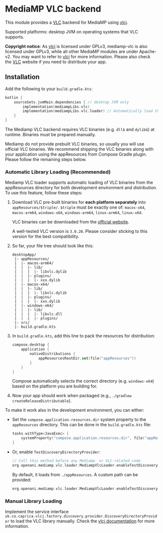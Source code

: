 # MediaMP VLC backend

[VLC]: https://www.videolan.org/vlc/

[vlcj]: https://github.com/caprica/vlcj

This module provides a [VLC][VLC] backend for MediaMP using [vlcj][vlcj].

Supported platforms: desktop JVM on operating systems that VLC supports.

**Copyright notice**: As [vlcj][vlcj] is licensed under GPLv3, mediamp-vlc is also
licensed under GPLv3, while
all other MediaMP modules are under Apache-v2. You may want to refer to [vlcj][vlcj] for
more information. Please also check the [VLC][VLC] website if you need to distribute your app.

## Installation

Add the following to your `build.gradle.kts`:

```kotlin
kotlin {
    sourceSets.jvmMain.dependencies { // desktop JVM only
        implementation(mediampLibs.vlc)
        implementation(mediampLibs.vlc.loader) // Automatically load the binaries configured as below
    }
}
```

The Mediamp VLC backend requires VLC binaries (e.g. `dll`s and `dylib`s) at runtime. Binaries must be prepared manually.

Mediamp do not provide prebuilt VLC binaries, so usually you will use official VLC binaries.
We recommend shipping the VLC binaries along with your application using the appResources from Compose
Gradle plugin. Please follow the remaining steps below.

### Automatic Library Loading (Recommended)

Mediamp VLC loader supports automatic loading of VLC binaries from the appResources directory for
both development environment and distribution. To use this feature, follow these steps:

1. Download VLC pre-built binaries for **each platform separately** into `appResources/$triple/`.
   `$triple`
   must be exactly one of: `macos-x64`, `macos-arm64`, `windows-x64`, `windows-arm64`,
   `linux-arm64`, `linux-x64`.

   VLC binaries can be downloaded from the [official website](https://www.videolan.org/vlc/).
   
   A well-tested VLC version is `3.0.20`.
   Please consider sticking to this version for the best compatibility.

2. So far, your file tree should look like this:
   ```
   desktopApp/
    |- appResources/
    |  |- macos-arm64/
    |  |  |- lib/
    |  |  |  |- libvlc.dylib
    |  |  |- plugins/
    |  |  |  |- xxx.dylib
    |  |- macos-x64/
    |  |  |- lib/
    |  |  |  |- libvlc.dylib
    |  |  |- plugins/
    |  |  |  |- xxx.dylib
    |  |- windows-x64/
    |  |  |- lib/
    |  |  |  |- libvlc.dll
    |  |  |  |- plugins/
    |- src/
    |- build.gradle.kts
   ```
3. In `build.gradle.kts`, add this line to pack the resources for distribution:
   ```kotlin
   compose.desktop {
       application {
           nativeDistributions {
               appResourcesRootDir.set(file("appResources"))
           }
       }
   }
   ```
   Compose automatically selects the correct directory (e.g. `windows-x64`) based on the platform
   you are building for.
4. Now your app should work when packaged (e.g., `./gradlew createReleaseDistributable`).


To make it work also in the development environment, you can
either:

- Set the `compose.application.resources.dir` system property to the `appResources`
  directory.
  This can be done in the `build.gradle.kts` file:
  ```kotlin
  tasks.withType<JavaExec> { 
      systemProperty("compose.application.resources.dir", file("appResources").absolutePath)
  }
  ```
- Or, enable `TestDiscoveryDirectoryProvider`:
  ```kotlin
  // Call this method before any Mediamp- or VLC-related code
  org.openani.mediamp.vlc.loader.MediampVlcLoader.enableTestDiscoveryDirectoryProvider()
  ```
  By default, it loads from `./appResources`. A custom path can be provided:
  ```kotlin
  org.openani.mediamp.vlc.loader.MediampVlcLoader.enableTestDiscoveryDirectoryProvider("path/to/appResources")
  ```

### Manual Library Loading

Implement the service interface
`uk.co.caprica.vlcj.factory.discovery.provider.DiscoveryDirectoryProvider` to load the VLC library
manually.
Check the [vlcj documentation][vlcj] for more information.
